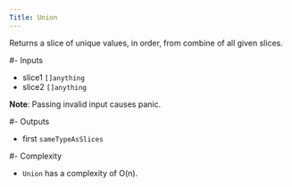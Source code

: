 ```yaml
---
Title: Union
---
```


Returns a slice of unique values, in order, from combine of all given slices.

#- Inputs
- slice1 `[]anything`
- slice2 `[]anything`


**Note**: Passing invalid input causes panic.

#- Outputs
- first `sameTypeAsSlices`

#- Complexity
- `Union` has a complexity of O(n).
